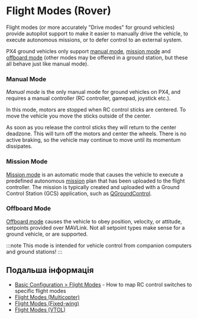 # Flight Modes (Rover)

Flight modes (or more accurately "Drive modes" for ground vehicles) provide autopilot support to make it easier to manually drive the vehicle, to execute autonomous missions, or to defer control to an external system.

PX4 ground vehicles only support [manual mode](#manual-mode), [mission mode](#mission-mode) and [offboard mode](#offboard-mode) (other modes may be offered in a ground station, but these all behave just like manual mode).

### Manual Mode

_Manual mode_ is the only manual mode for ground vehicles on PX4, and requires a manual controller (RC controller, gamepad, joystick etc.).

In this mode, motors are stopped when RC control sticks are centered.
To move the vehicle you move the sticks outside of the center.

As soon as you release the control sticks they will return to the center deadzone.
This will turn off the motors and center the wheels.
There is no active braking, so the vehicle may continue to move until its momentum dissipates.

### Mission Mode

[Mission mode](../flight_modes/mission.md) is an automatic mode that causes the vehicle to execute a predefined autonomous [mission](../flying/missions.md) plan that has been uploaded to the flight controller.
The mission is typically created and uploaded with a Ground Control Station (GCS) application, such as [QGroundControl](https://docs.qgroundcontrol.com/master/en/).

### Offboard Mode

[Offboard mode](../flight_modes/offboard.md) causes the vehicle to obey position, velocity, or attitude, setpoints provided over MAVLink.
Not all setpoint types make sense for a ground vehicle, or are supported.

:::note
This mode is intended for vehicle control from companion computers and ground stations!
:::

## Подальша інформація

- [Basic Configuration > Flight Modes](../config/flight_mode.md) - How to map RC control switches to specific flight modes
- [Flight Modes (Multicopter)](../flight_modes_mc/README.md)
- [Flight Modes (Fixed-wing)](../flight_modes_fw/README.md)
- [Flight Modes (VTOL)](../flight_modes_vtol/README.md)
